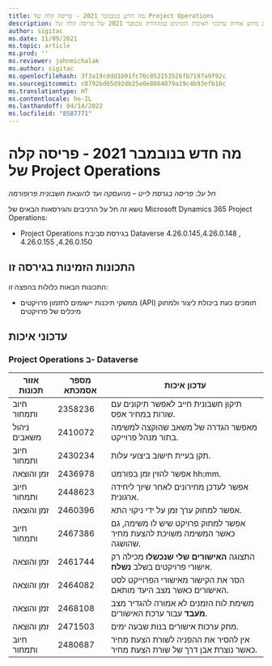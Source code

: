 ```yaml
---
title: מה חדש בנובמבר 2021 - פריסה קלה של Project Operations
description: נושא זה מספק מידע אודות עדכוני האיכות הזמינים במהדורת נובמבר 2021 של פריסה קלה של Project Operations.
author: sigitac
ms.date: 11/09/2021
ms.topic: article
ms.prod: ''
ms.reviewer: johnmichalak
ms.author: sigitac
ms.openlocfilehash: 3f3a19cddd1b91fc76c852153526fb7197a9f92c
ms.sourcegitcommit: c0792bd65d92db25e0e8864879a19c4b93efb10c
ms.translationtype: HT
ms.contentlocale: he-IL
ms.lasthandoff: 04/14/2022
ms.locfileid: "8587771"
---
```

# <a name="whats-new-november-2021---project-operations-lite-deployment"></a>מה חדש בנובמבר 2021 - פריסה קלה של Project Operations

_חל על: פריסה בגרסת לייט – מהעסקה ועד להוצאת חשבונית פרופורמה_

נושא זה חל על הרכיבים והגירסאות הבאים של Microsoft Dynamics 365 Project Operations:

- Project Operations בגירסת סביבת Dataverse 4.26.0.145‏, 4.26.0.148, 4.26.0.150, 4.26.0.155
  
## <a name="features-included-in-this-release"></a>התכונות הזמינות בגירסה זו

התכונות הבאות כלולות בהפצה זו:

- ממשקי תיכנות יישומים לתזמון פרויקטים (API) תומכים כעת ביכולת ליצור ולמחוק מיכלים של פרויקטים

## <a name="quality-updates"></a>עדכוני איכות

### <a name="project-operations-in-dataverse"></a>Project Operations ב- Dataverse

| אזור תכונות | מספר אסמכתא | עדכון איכות |
| --- | --- | --- |
| חיוב ותמחור | 2358236 | תיקון חשבונית חייב לאפשר תיקונים עם שורות במחיר אפס. |
| ניהול משאבים | 2410072 | מאפשר הגדרה של משאב‬ שהוקצה למשימה בתור מנהל פרוייקט. |
| חיוב ותמחור | 2430234 | תקן בעיית חישוב ביצועי עלות. |
| זמן והוצאה | 2436978 | אפשר להזין זמן בפורמט hh:mm. |
| חיוב ותמחור | 2448623 | אפשר לעדכן מחירונים לאחר שיוך ליחידה ארגונית. |
| זמן והוצאה | 2460396 | אפשר למחוק ערך זמן על ידי ניקוי התא. |
| חיוב ותמחור | 2467386 | אפשר למחוק פרויקט שיש לו משימה, גם כאשר המשימה משויכת להצעת מחיר שהושגה. |
| זמן והוצאה | 2461744 | התצוגה **‏‫האישורים שלי שנכשלו‬** מכילה רק אישורי פרויקטים בשלב **נשלח**. |
| זמן והוצאה | 2464082 | הסר את הקישור מאישורי הפרוייקט לסט האישורים כאשר מצב היעד מותאם. |
| זמן והוצאה | 2468108 | משימת לוח הזמנים לא אמורה להגדיר מצב **מעבד** עבור ערכת האישורים. |
| זמן והוצאה | 2471503 | מחק ערכות אישורים בנות שבעה ימים. |
| חיוב ותמחור | 2480687 | אין להסיר את ההפניה לשורת הצעת מחיר כאשר נוצרת אבן דרך של שורת הצעת מחיר. |
